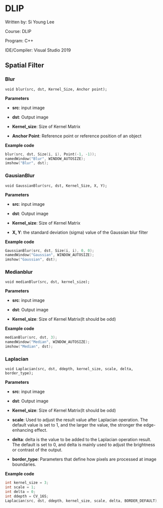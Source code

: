 # DLIP

Written by:   Si Young Lee

Course:  DLIP

Program: C++

IDE/Compiler: Visual Studio 2019


## Spatial Filter
### Blur
```
void blur(src, dst, Kernel_Size, Anchor point);
```

**Parameters**

* **src**:  input image

* **dst**:  Output image

* **Kernel_size**:  Size of Kernel Matrix

* **Anchor Point**: Reference point or reference position of an object

**Example code**
```c++
blur(src, dst, Size(i, i), Point(-1, -1));
namedWindow("Blur", WINDOW_AUTOSIZE);
imshow("Blur", dst);
```
### GausianBlur
```
void GaussianBlur(src, dst, Kernel_Size, X, Y);
```

**Parameters**

* **src**:  input image

* **dst**:  Output image

* **Kernel_size**:  Size of Kernel Matrix

* **X, Y**: the standard deviation (sigma) value of the Gaussian blur filter

**Example code**
```c++
GaussianBlur(src, dst, Size(i, i), 0, 0);
namedWindow("Gaussian", WINDOW_AUTOSIZE);
imshow("Gaussian", dst);
```

### Medianblur
```
void medianBlur(src, dst, kernel_size);
```

**Parameters**

* **src**:  input image

* **dst**:  Output image

* **Kernel_size**:  Size of Kernel Matrix(It should be odd)

**Example code**
```c++
medianBlur(src, dst, 3);
namedWindow("Median", WINDOW_AUTOSIZE);
imshow("Median", dst);
```

### Laplacian
```
void Laplacian(src, dst, ddepth, kernel_size, scale, delta, border_type);
```

**Parameters**

* **src**:  input image

* **dst**:  Output image

* **Kernel_size**:  Size of Kernel Matrix(It should be odd)

* **scale**:  Used to adjust the result value after Laplacian operation. The default value is set to 1, and the larger the value, the stronger the edge-enhancing effect.

* **delta**:  delta is the value to be added to the Laplacian operation result. The default is set to 0, and delta is mainly used to adjust the brightness or contrast of the output.

* **border_type**: Parameters that define how pixels are processed at image boundaries.

**Example code**
```c++
int kernel_size = 3;
int scale = 1;
int delta = 0;
int ddepth = CV_16S;
Laplacian(src, dst, ddepth, kernel_size, scale, delta, BORDER_DEFAULT);
```

